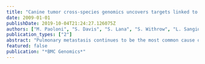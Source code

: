 ```yaml
---
title: "Canine tumor cross-species genomics uncovers targets linked to osteosarcoma progression"
date: 2009-01-01
publishDate: 2019-10-04T21:24:27.126075Z
authors: ["M. Paoloni", "S. Davis", "S. Lana", "S. Withrow", "L. Sangiorgi", "P. Picci", "S. Hewitt", "T. Triche", "P. Meltzer", "C. Khanna"]
publication_types: ["2"]
abstract: "Pulmonary metastasis continues to be the most common cause of death in osteosarcoma. Indeed, the 5-year survival for newly diagnosed osteosarcoma patients has not significantly changed in over 20 years. Further understanding of the mechanisms of metastasis and resistance for this aggressive pediatric cancer is necessary. Pet dogs naturally develop osteosarcoma providing a novel opportunity to model metastasis development and progression. Given the accelerated biology of canine osteosarcoma, we hypothesized that a direct comparison of canine and pediatric osteosarcoma expression profiles may help identify novel metastasis-associated tumor targets that have been missed through the study of the human cancer alone. Using parallel oligonucleotide array platforms, shared orthologues between species were identified and normalized. The osteosarcoma expression signatures could not distinguish the canine and human diseases by hierarchical clustering. Cross-species target mining identified two genes, interleukin-8 (IL-8) and solute carrier family 1 (glial high affinity glutamate transporter), member 3 (SLC1A3), which were uniformly expressed in dog but not in all pediatric osteosarcoma patient samples. Expression of these genes in an independent population of pediatric osteosarcoma patients was associated with poor outcome (p = 0.020 and p = 0.026, respectively). Validation of IL-8 and SLC1A3 protein expression in pediatric osteosarcoma tissues further supported the potential value of these novel targets. Ongoing evaluation will validate the biological significance of these targets and their associated pathways. Collectively, these data support the strong similarities between human and canine osteosarcoma and underline the opportunities provided by a comparative oncology approach as a means to improve our understanding of cancer biology and therapies."
featured: false
publication: "*BMC Genomics*"
---
```



